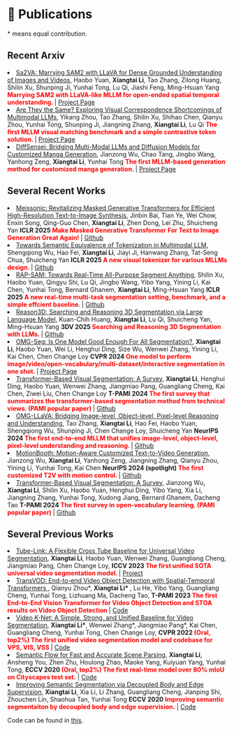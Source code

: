 # 📝 Publications  

\* means equal contribution.


## Recent Arxiv 

<li><a href="https://arxiv.org/abs/2501.04001">Sa2VA: Marrying SAM2 with LLaVA for Dense Grounded Understanding of Images and Videos</a>,  
     Haobo Yuan, <strong>Xiangtai Li</strong>, Tao Zhang, Zilong Huang, Shilin Xu, Shunping Ji, Yunhai Tong, Lu Qi, Jiashi Feng, Ming-Hsuan Yang
      <strong><span style="color:red"> Marrying SAM2 with LLaVA-like MLLM for open-ended spatial temporal understanding. </span> </strong> | <a href="https://lxtgh.github.io/project/sa2va/">Project Page</a> </li>

<li><a href="https://arxiv.org/abs/2501.04670">Are They the Same? Exploring Visual Correspondence Shortcomings of Multimodal LLMs</a>,  
    Yikang Zhou, Tao Zhang, Shilin Xu, Shihao Chen, Qianyu Zhou, Yunhai Tong, Shunping Ji, Jiangning Zhang, <strong>Xiangtai Li</strong>, Lu Qi
      <strong><span style="color:red"> The first MLLM visual matching benchmark and a simple contrastive token solution. </span> </strong> | <a href="https://zhouyiks.github.io/projects/CoLVA/">Project Page</a> </li>

<li><a href="https://arxiv.org/abs/2412.07589">DiffSensei: Bridging Multi-Modal LLMs and Diffusion Models for Customized Manga Generation</a>,  
     Jianzong Wu, Chao Tang, Jingbo Wang, Yanhong Zeng, <strong>Xiangtai Li</strong>, Yunhai Tong
      <strong> <span style="color:red"> The first MLLM-based generation method for customized manga generation. </span> </strong> | <a href="https://jianzongwu.github.io/projects/diffsensei/">Project Page</a> </li>


## Several Recent Works

<li><a href="https://arxiv.org/abs/2410.08261">Meissonic: Revitalizing Masked Generative Transformers for Efficient High-Resolution Text-to-Image Synthesis</a>,
    Jinbin Bai, Tian Ye, Wei Chow, Enxin Song, Qing-Guo Chen,  <strong>Xiangtai Li</strong>, Zhen Dong, Lei Zhu, Shuicheng Yan
      <strong>ICLR 2025<span style="color:red"> Make Masked Generative Transformer For Text to Image Generation Great Again! </span> </strong> | <a href="https://github.com/viiika/Meissonic">Github</a> </li>

<li><a href="https://arxiv.org/abs/2406.05127">Towards Semantic Equivalence of Tokenization in Multimodal LLM</a>,
    Shengqiong Wu, Hao Fei, <strong>Xiangtai Li</strong>, Jiayi Ji, Hanwang Zhang, Tat-Seng Chua, Shuicheng Yan
      <strong>ICLR 2025<span style="color:red"> A new visual tokenizer for various MLLMs design. </span> </strong> | <a href="https://sqwu.top/SeTok-web/">Github</a> </li>

<li><a href="https://arxiv.org/abs/2406.05127">RAP-SAM: Towards Real-Time All-Purpose Segment Anything</a>,
   Shilin Xu, Haobo Yuan, Qingyu Shi, Lu Qi, Jingbo Wang, Yibo Yang, Yining Li, Kai Chen, Yunhai Tong, Bernard Ghanem,  <strong>Xiangtai Li</strong>, Ming-Hsuan Yang
      <strong>ICLR 2025<span style="color:red"> A new real-time multi-task segmentation setting, benchmark, and a simple effcient baseline. </span> </strong> | <a href="https://github.com/xushilin1/RAP-SAM/">Github</a> </li>

<li><a href="https://arxiv.org/abs/2406.05127">Reason3D: Searching and Reasoning 3D Segmentation via Large Language Model</a>,
    Kuan-Chih Huang, <strong>Xiangtai Li</strong>, Lu Qi, Shuicheng Yan, Ming-Hsuan Yang
      <strong>3DV 2025<span style="color:red"> Searching and Reasoning 3D Segmentation with LLMs. </span> </strong> | <a href="https://github.com/lxtGH/Awesome-Segmentation-With-Transformer">Github</a> </li>

<li><a href="https://arxiv.org/abs/2401.10229">OMG-Seg: Is One Model Good Enough For All Segmentation?</a>,  
     <strong>Xiangtai Li</strong>, Haobo Yuan, Wei Li, Henghui Ding, Size Wu, Wenwei Zhang, Yining Li, Kai Chen, Chen Change Loy
      <strong>CVPR 2024 <span style="color:red"> One model to perform image/video/open-vocabulary/multi-dataset/interactive segmentation in one shot. </span> </strong> | <a href=" https://lxtgh.github.io/project/omg_seg/">Project Page</a> </li>

<li><a href="https://arxiv.org/abs/2304.09854">Transformer-Based Visual Segmentation: A Survey</a>,  
     <strong>Xiangtai Li</strong>, Henghui Ding, Haobo Yuan, Wenwei Zhang, Jiangmiao Pang, Guangliang Cheng, Kai Chen, Ziwei Liu, Chen Change Loy
      <strong>T-PAMI 2024 <span style="color:red"> The first survey that summarizes the transformer-based segmentation method from technical views. (PAMI popular paper) </span> </strong> | <a href="https://github.com/lxtGH/Awesome-Segmentation-With-Transformer">Github</a> </li>

<li><a href="https://arxiv.org/abs/2406.19389">OMG-LLaVA: Bridging Image-level, Object-level, Pixel-level Reasoning and Understanding</a>,  
     Tao Zhang, <strong>Xiangtai Li</strong>, Hao Fei, Haobo Yuan, Shengqiong Wu, Shunping Ji, Chen Change Loy, Shuicheng Yan
      <strong>NeurIPS 2024 <span style="color:red"> The first end-to-end MLLM that unifies image-level, object-level, pixel-level understanding and reasoning. </span> </strong> | <a href="https://github.com/lxtGH/OMG-Seg">Github</a> </li>

<li><a href="https://arxiv.org/abs/2406.17758">MotionBooth: Motion-Aware Customized Text-to-Video Generation</a>,  
     Jianzong Wu, <strong>Xiangtai Li</strong>, Yanhong Zeng, Jiangning Zhang, Qianyu Zhou, Yining Li, Yunhai Tong, Kai Chen
      <strong>NeurIPS 2024 (spotlight)<span style="color:red"> The first customized T2V with motion control. </span> </strong> | <a href="https://github.com/jianzongwu/MotionBooth">Github</a> </li>

<li><a href="https://arxiv.org/abs/2306.15880">Transformer-Based Visual Segmentation: A Survey</a>,  
     Jianzong Wu, <strong>Xiangtai Li</strong>, Shilin Xu, Haobo Yuan, Henghui Ding, Yibo Yang, Xia Li, Jiangning Zhang, Yunhai Tong, Xudong Jiang, Bernard Ghanem, Dacheng Tao
      <strong>T-PAMI 2024 <span style="color:red"> The first survey in open-vocabulary learning. (PAMI popular paper) </span> </strong> | <a href="https://github.com/jianzongwu/Awesome-Open-Vocabulary">Github</a> </li>


## Several Previous Works


<li><a href="https://arxiv.org/abs/2303.12782">Tube-Link: A Flexible Cross Tube Baseline for Universal Video Segmentation</a>,  
      <strong>Xiangtai Li</strong>, Haobo Yuan, Wenwei Zhang, Guangliang Cheng, Jiangmiao Pang, Chen Change Loy,
      <strong>ICCV 2023 <span style="color:red"> The first unified SOTA universal video segmentation model. </span> </strong> | <a href="https://github.com/lxtGH/Tube-Link">Project</a> </li>

<li><a href="https://arxiv.org/abs/2201.05047"> TransVOD: End-to-end Video Object Detection with Spatial-Temporal Transformers </a>,  
    Qianyu Zhou*,  <strong> Xiangtai Li* </strong>, Lu He, Yibo Yang, Guangliang Cheng, Yunhai Tong, Lizhuang Ma, Dacheng Tao,
      <strong>T-PAMI 2023 <span style="color:red"> The first End-to-End Vision Transformer for Video Object Detection and STOA results on Video Object Detection </span> </strong> | <a href="https://github.com/SJTU-LuHe/TransVOD">Code</a> </li>

<li><a href="https://arxiv.org/abs/2204.04656">Video K-Net: A Simple, Strong, and Unified Baseline for Video Segmentation</a>,  
      <strong>Xiangtai Li*</strong>, Wenwei Zhang*, Jiangmiao Pang*, Kai Chen, Guangliang Cheng, Yunhai Tong, Chen Change Loy,
      <strong>CVPR 2022 <span style="color:red">(Oral, top2%) The first unified video segmentation model and codebase for VPS, VIS, VSS</span> </strong> | <a href="https://github.com/lxtGH/Video-K-Net">Code</a> </li>

<li><a href="https://arxiv.org/abs/2002.10120">Semantic Flow for Fast and Accurate Scene Parsing</a>,  
      <strong>Xiangtai Li</strong>, Ansheng You, Zhen Zhu, Houlong Zhao, Maoke Yang, Kuiyuan Yang, Yunhai Tong,
      <strong>ECCV 2020 <span style="color:red">(Oral, top2%) The first real-time model over 80% mIoU on Cityscapes test set.</span></strong> | <a href="https://github.com/lxtGH/SFSegNets">Code</a> </li>

<li><a href="https://arxiv.org/abs/2007.10035">Improving Semantic Segmentation via Decoupled Body and Edge Supervision</a>,  
     <strong>Xiangtai Li</strong>, Xia Li, Li Zhang, Guangliang Cheng, Jianping Shi, Zhouchen Lin, Shaohua Tan, Yunhai Tong
      <strong>ECCV 2020 <span style="color:red"> Improving semantic segmentaiton by decoupled body and edge supervision.</span></strong> | <a href="https://github.com/lxtGH/DecoupleSegNets">Code</a> </li>

Code can be found in [this](https://github.com/lxtGH).